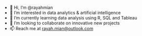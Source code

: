 - 👋 Hi, I’m @rayahmian
- 👀 I’m interested in data analytics & artificial intelligence
- 🌱 I’m currently learning data analysis using R, SQL and Tableau
- 💞️ I’m looking to collaborate on innovative new projects
- 📫 Reach me at rayah.mian@outlook.com

<!---
mianraya/mianraya is a ✨ special ✨ repository because its `README.md` (this file) appears on your GitHub profile.
You can click the Preview link to take a look at your changes.
--->
